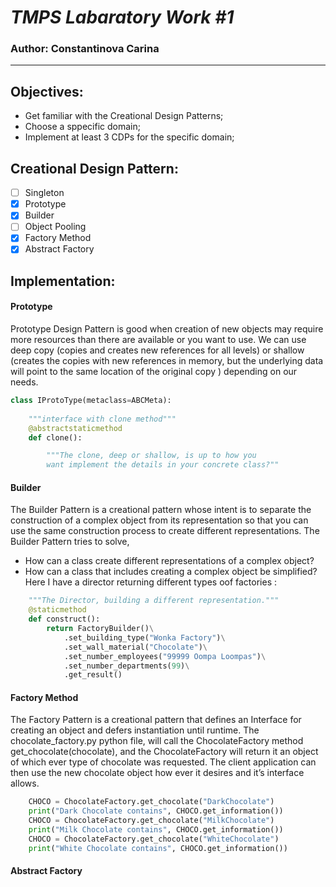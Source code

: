 # ***TMPS Labaratory Work #1***

### Author: Constantinova Carina
----

## Objectives:

* Get familiar with the Creational Design Patterns;
* Choose a sppecific domain;
* Implement at least 3 CDPs for the specific domain;

## Creational Design Pattern:
 - [ ] Singleton
 - [x] Prototype
 - [x] Builder
 - [ ] Object Pooling
 - [x] Factory Method
 - [x] Abstract Factory

## Implementation:
#### Prototype
Prototype Design Pattern is good when creation of new objects may require more resources than there are available or you want to use. We can use deep copy (copies and creates new references for all levels) or shallow (creates the copies with new references in memory, but the underlying data will point to the same location of the original copy ) depending on our needs.

```python 
class IProtoType(metaclass=ABCMeta):
  
    """interface with clone method"""
    @abstractstaticmethod
    def clone():

        """The clone, deep or shallow, is up to how you 
        want implement the details in your concrete class?"" 
 ``` 
       
#### Builder
The Builder Pattern is a creational pattern whose intent is to separate the construction of a complex object from its representation so that you can use the same construction process to create different representations.
The Builder Pattern tries to solve,
* How can a class create different representations of a complex object?
* How can a class that includes creating a complex object be simplified?
Here I have a director returning different types oof factories :

```python class FactoryDirector:
    """The Director, building a different representation."""
    @staticmethod
    def construct():
        return FactoryBuilder()\
            .set_building_type("Wonka Factory")\
            .set_wall_material("Chocolate")\
            .set_number_employees("99999 Oompa Loompas")\
            .set_number_departments(99)\
            .get_result()
 ```
 
#### Factory Method
The Factory Pattern is a creational pattern that defines an Interface for creating an object and defers instantiation until runtime. The chocolate_factory.py python file, will call the ChocolateFactory method get_chocolate(chocolate), and the ChocolateFactory will return it an object of which ever type of chocolate was requested. The client application can then use the new chocolate object how ever it desires and it’s interface allows.

```python
    CHOCO = ChocolateFactory.get_chocolate("DarkChocolate")
    print("Dark Chocolate contains", CHOCO.get_information())
    CHOCO = ChocolateFactory.get_chocolate("MilkChocolate")
    print("Milk Chocolate contains", CHOCO.get_information())
    CHOCO = ChocolateFactory.get_chocolate("WhiteChocolate")
    print("White Chocolate contains", CHOCO.get_information())
```

#### Abstract Factory
